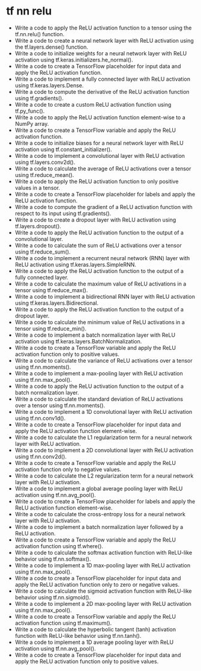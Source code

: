 # tf nn relu

- Write a code to apply the ReLU activation function to a tensor using the tf.nn.relu() function.
- Write a code to create a neural network layer with ReLU activation using the tf.layers.dense() function.
- Write a code to initialize weights for a neural network layer with ReLU activation using tf.keras.initializers.he_normal().
- Write a code to create a TensorFlow placeholder for input data and apply the ReLU activation function.
- Write a code to implement a fully connected layer with ReLU activation using tf.keras.layers.Dense.
- Write a code to compute the derivative of the ReLU activation function using tf.gradients().
- Write a code to create a custom ReLU activation function using tf.py_func().
- Write a code to apply the ReLU activation function element-wise to a NumPy array.
- Write a code to create a TensorFlow variable and apply the ReLU activation function.
- Write a code to initialize biases for a neural network layer with ReLU activation using tf.constant_initializer().
- Write a code to implement a convolutional layer with ReLU activation using tf.layers.conv2d().
- Write a code to calculate the average of ReLU activations over a tensor using tf.reduce_mean().
- Write a code to apply the ReLU activation function to only positive values in a tensor.
- Write a code to create a TensorFlow placeholder for labels and apply the ReLU activation function.
- Write a code to compute the gradient of a ReLU activation function with respect to its input using tf.gradients().
- Write a code to create a dropout layer with ReLU activation using tf.layers.dropout().
- Write a code to apply the ReLU activation function to the output of a convolutional layer.
- Write a code to calculate the sum of ReLU activations over a tensor using tf.reduce_sum().
- Write a code to implement a recurrent neural network (RNN) layer with ReLU activation using tf.keras.layers.SimpleRNN.
- Write a code to apply the ReLU activation function to the output of a fully connected layer.
- Write a code to calculate the maximum value of ReLU activations in a tensor using tf.reduce_max().
- Write a code to implement a bidirectional RNN layer with ReLU activation using tf.keras.layers.Bidirectional.
- Write a code to apply the ReLU activation function to the output of a dropout layer.
- Write a code to calculate the minimum value of ReLU activations in a tensor using tf.reduce_min().
- Write a code to implement a batch normalization layer with ReLU activation using tf.keras.layers.BatchNormalization.
- Write a code to create a TensorFlow variable and apply the ReLU activation function only to positive values.
- Write a code to calculate the variance of ReLU activations over a tensor using tf.nn.moments().
- Write a code to implement a max-pooling layer with ReLU activation using tf.nn.max_pool().
- Write a code to apply the ReLU activation function to the output of a batch normalization layer.
- Write a code to calculate the standard deviation of ReLU activations over a tensor using tf.nn.moments().
- Write a code to implement a 1D convolutional layer with ReLU activation using tf.nn.conv1d().
- Write a code to create a TensorFlow placeholder for input data and apply the ReLU activation function element-wise.
- Write a code to calculate the L1 regularization term for a neural network layer with ReLU activation.
- Write a code to implement a 2D convolutional layer with ReLU activation using tf.nn.conv2d().
- Write a code to create a TensorFlow variable and apply the ReLU activation function only to negative values.
- Write a code to calculate the L2 regularization term for a neural network layer with ReLU activation.
- Write a code to implement a global average pooling layer with ReLU activation using tf.nn.avg_pool().
- Write a code to create a TensorFlow placeholder for labels and apply the ReLU activation function element-wise.
- Write a code to calculate the cross-entropy loss for a neural network layer with ReLU activation.
- Write a code to implement a batch normalization layer followed by a ReLU activation.
- Write a code to create a TensorFlow variable and apply the ReLU activation function using tf.where().
- Write a code to calculate the softmax activation function with ReLU-like behavior using tf.nn.softmax().
- Write a code to implement a 1D max-pooling layer with ReLU activation using tf.nn.max_pool().
- Write a code to create a TensorFlow placeholder for input data and apply the ReLU activation function only to zero or negative values.
- Write a code to calculate the sigmoid activation function with ReLU-like behavior using tf.nn.sigmoid().
- Write a code to implement a 2D max-pooling layer with ReLU activation using tf.nn.max_pool().
- Write a code to create a TensorFlow variable and apply the ReLU activation function using tf.maximum().
- Write a code to calculate the hyperbolic tangent (tanh) activation function with ReLU-like behavior using tf.nn.tanh().
- Write a code to implement a 1D average pooling layer with ReLU activation using tf.nn.avg_pool().
- Write a code to create a TensorFlow placeholder for input data and apply the ReLU activation function only to positive values.